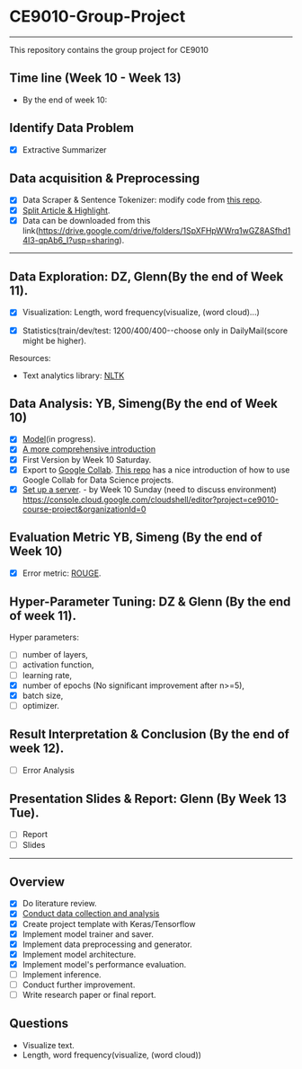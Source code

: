 # CE9010-Group-Project

---

This repository contains the group project for CE9010

## Time line (Week 10 - Week 13)

- By the end of week 10:

## Identify Data Problem

- [x] Extractive Summarizer

## Data acquisition & Preprocessing

- [x] Data Scraper & Sentence Tokenizer: modify code from [this repo](https://github.com/abisee/cnn-dailymail).
- [x] [Split Article & Highlight](https://github.com/EdinburghNLP/Refresh).
- [x] Data can be downloaded from this link(https://drive.google.com/drive/folders/1SpXFHpWWrq1wGZ8ASfhd14I3-qpAb6_I?usp=sharing).

---

## Data Exploration: DZ, Glenn(By the end of Week 11).

- [x] Visualization: Length, word frequency(visualize, (word cloud)...)

- [x] Statistics(train/dev/test: 1200/400/400--choose only in DailyMail(score might be higher).

Resources:

- Text analytics library: [NLTK](http://www.nltk.org/book/)

## Data Analysis: YB, Simeng(By the end of Week 10)

- [x] [Model](https://machinelearningmastery.com/encoder-decoder-models-text-summarization-keras/)(in progress).
- [x] [A more comprehensive introduction](https://towardsdatascience.com/how-to-create-data-products-that-are-magical-using-sequence-to-sequence-models-703f86a231f8)
- [x] First Version by Week 10 Saturday.
- [x] Export to [Google Collab](https://drive.google.com/drive/folders/1t3HqTZ6D4v2CJ290j-x44YKyBcjrY2rf?usp=sharing). [This repo](https://github.com/anqitu/NTUOSS-ImageRecognitionWorkshop) has a nice introduction of how to use Google Collab for Data Science projects.
- [x] [Set up a server](https://github.com/cs231n/gcloud). - by Week 10 Sunday (need to discuss environment) https://console.cloud.google.com/cloudshell/editor?project=ce9010-course-project&organizationId=0

## Evaluation Metric YB, Simeng (By the end of Week 10)

- [x] Error metric: [ROUGE](https://github.com/ShirleyHan6/CE9010-Group-Project/tree/master/Evaluation).

## Hyper-Parameter Tuning: DZ & Glenn (By the end of week 11).

Hyper parameters: 
- [ ] number of layers, 
- [ ] activation function, 
- [ ] learning rate, 
- [x] number of epochs (No significant improvement after n>=5), 
- [x] batch size, 
- [ ] optimizer.

## Result Interpretation & Conclusion (By the end of week 12).

- [ ] Error Analysis

## Presentation Slides & Report: Glenn (By Week 13 Tue).

- [ ] Report
- [ ] Slides

---

## Overview

- [x] Do literature review.
- [x] [Conduct data collection and analysis](https://github.com/EdinburghNLP/Refresh)
- [x] Create project template with Keras/Tensorflow
- [x] Implement model trainer and saver.
- [x] Implement data preprocessing and generator.
- [x] Implement model architecture.
- [x] Implement model's performance evaluation.
- [ ] Implement inference.
- [ ] Conduct further improvement.
- [ ] Write research paper or final report.

## Questions

- Visualize text.
- Length, word frequency(visualize, (word cloud))
